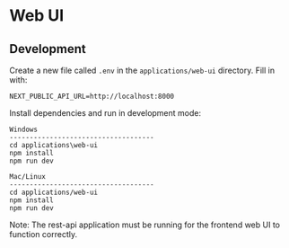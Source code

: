 # Web UI

## Development

Create a new file called `.env` in the `applications/web-ui` directory. Fill in with:
```
NEXT_PUBLIC_API_URL=http://localhost:8000
```

Install dependencies and run in development mode:
```
Windows
------------------------------------
cd applications\web-ui
npm install
npm run dev

Mac/Linux
------------------------------------
cd applications/web-ui
npm install
npm run dev
```

Note: The rest-api application must be running for the frontend web UI to function correctly.

